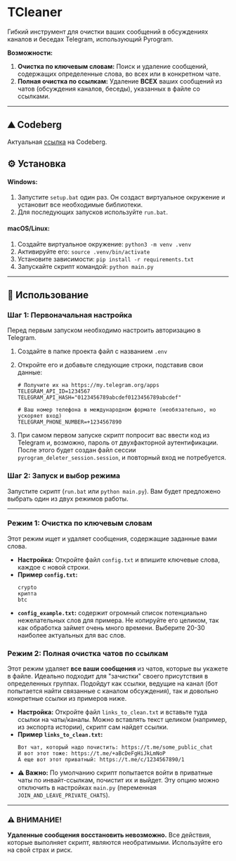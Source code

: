 # TCleaner

Гибкий инструмент для очистки ваших сообщений в обсуждениях каналов и беседах Telegram, использующий Pyrogram.

**Возможности:**
1.  **Очистка по ключевым словам:** Поиск и удаление сообщений, содержащих определенные слова, во всех или в конкретном чате.
2.  **Полная очистка по ссылкам:** Удаление **ВСЕХ** ваших сообщений из чатов (обсуждения каналов, беседы), указанных в файле со ссылками.

---

## ⛰ Codeberg
Актуальная [ссылка](https://codeberg.org/lonesomestranger/tcleaner) на Codeberg.

## ⚙️ Установка

#### Windows:
1.  Запустите `setup.bat` один раз. Он создаст виртуальное окружение и установит все необходимые библиотеки.
2.  Для последующих запусков используйте `run.bat`.

#### macOS/Linux:
1.  Создайте виртуальное окружение: `python3 -m venv .venv`
2.  Активируйте его: `source .venv/bin/activate`
3.  Установите зависимости: `pip install -r requirements.txt`
4.  Запускайте скрипт командой: `python main.py`

---

## 🚀 Использование

### Шаг 1: Первоначальная настройка

Перед первым запуском необходимо настроить авторизацию в Telegram.

1.  Создайте в папке проекта файл с названием `.env`
2.  Откройте его и добавьте следующие строки, подставив свои данные:

    ```.env
    # Получите их на https://my.telegram.org/apps
    TELEGRAM_API_ID=1234567
    TELEGRAM_API_HASH="0123456789abcdef0123456789abcdef"

    # Ваш номер телефона в международном формате (необязательно, но ускоряет вход)
    TELEGRAM_PHONE_NUMBER=+1234567890
    ```
3.  При самом первом запуске скрипт попросит вас ввести код из Telegram и, возможно, пароль от двухфакторной аутентификации. После этого будет создан файл сессии `pyrogram_deleter_session.session`, и повторный вход не потребуется.

### Шаг 2: Запуск и выбор режима

Запустите скрипт (`run.bat` или `python main.py`). Вам будет предложено выбрать один из двух режимов работы.

---

### Режим 1: Очистка по ключевым словам

Этот режим ищет и удаляет сообщения, содержащие заданные вами слова.

-   **Настройка:** Откройте файл `config.txt` и впишите ключевые слова, каждое с новой строки.
-   **Пример `config.txt`:**
    ```
    crypto
    крипта
    btc
    ```
-   **`config_example.txt`:** содержит огромный список потенциально нежелательных слов для примера. Не копируйте его целиком, так как обработка займет очень много времени. Выберите 20-30 наиболее актуальных для вас слов.

### Режим 2: Полная очистка чатов по ссылкам

Этот режим удаляет **все ваши сообщения** из чатов, которые вы укажете в файле. Идеально подходит для "зачистки" своего присутствия в определенных группах. Подойдут как ссылки, ведущие на канал (бот попытается найти связанные с каналом обсуждения), так и довольно конкретные ссылки из примеров ниже.

-   **Настройка:** Откройте файл `links_to_clean.txt` и вставьте туда ссылки на чаты/каналы. Можно вставлять текст целиком (например, из экспорта истории), скрипт сам найдет ссылки.
-   **Пример `links_to_clean.txt`:**
    ```
    Вот чат, который надо почистить: https://t.me/some_public_chat
    И вот этот тоже: https://t.me/+aBcDeFgHiJkLmNoP
    А еще вот этот приватный: https://t.me/c/1234567890/1
    ```
-   **⚠️ Важно:** По умолчанию скрипт попытается войти в приватные чаты по инвайт-ссылкам, почистит их и выйдет. Эту опцию можно отключить в настройках `main.py` (переменная `JOIN_AND_LEAVE_PRIVATE_CHATS`).

---

### ⚠️ ВНИМАНИЕ!

**Удаленные сообщения восстановить невозможно.** Все действия, которые выполняет скрипт, являются необратимыми. Используйте его на свой страх и риск.
